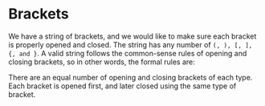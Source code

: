 # Brackets

We have a string of brackets, and we would like to make sure each bracket is properly opened and closed. The string has any number of `(, ), [, ], {, and }`. A valid string follows the common-sense rules of opening and closing brackets, so in other words, the formal rules are:

There are an equal number of opening and closing brackets of each type. Each bracket is opened first, and later closed using the same type of bracket.
